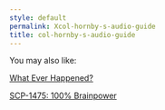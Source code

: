 ```yaml
---
style: default
permalink: Xcol-hornby-s-audio-guide
title: col-hornby-s-audio-guide
---
```

You may also like:

[What Ever Happened?](http://scp-wiki.net/what-ever-happened)

[SCP-1475: 100% Brainpower](http://scp-wiki.net/scp-1475)
